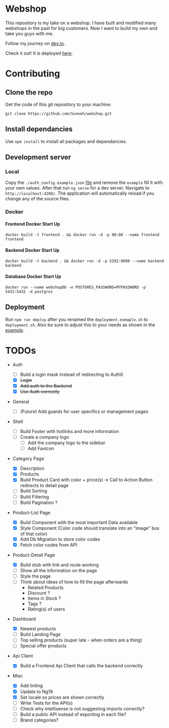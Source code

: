 # Webshop

This repository is my take on a webshop. I have built and modified many webshops in the past for big customers. Now I want to build my own and take you guys with me.

Follow my journey on [dev.to](https://dev.to/suneeh).

Check it out! It is deployed [here](https://shop.suneeh.de/).

# Contributing

## Clone the repo

Get the code of this git repository to your machine.

`git clone https://github.com/Suneeh/webshop.git`

## Install dependancies

Use `npm install` to install all packages and dependancies.

## Development server

### Local

Copy the `./auth_config.example.json` [file](https://github.com/Suneeh/webshop/blob/main/frontend/auth_config.example.json) and remove the `example` fill it with your own values. After that run `ng serve` for a dev server. Navigate to `http://localhost:4200/`. The application will automatically reload if you change any of the source files.

### Docker

#### Frontend Docker Start Up

`docker build -t frontend . && docker run -d -p 80:80 --name frontend frontend`

#### Backend Docker Start Up

`docker build -t backend . && docker run -d -p 5292:8080 --name backend backend`

#### Database Docker Start Up

`docker run --name webshopDb -e POSTGRES_PASSWORD=MYPASSWORD -p 5432:5432 -d postgres`

## Deployment

Run `npm run deploy` after you renamed the `deployment.exmaple.sh` to `deployment.sh`. Also be sure to adjust this to your needs as shown in the [example](https://github.com/Suneeh/webshop/blob/main/deploy.example.sh).

# TODOs

- Auth
  - [ ] Build a login mask instead of redirecting to Auth0
  - [x] ~~Login~~
  - [x] ~~Add auth to the Backend~~
  - [x] ~~Use Auth correctly~~
- General
  - [ ] (Future) Add guards for user specifics or management pages
- Shell
  - [ ] Build Footer with hotlinks and more information
  - [ ] Create a company logo
    - [ ] Add the company logo to the sidebar
    - [ ] Add FavIcon
- Category Page
  - [x] Description
  - [x] Products
  - [x] Build Product Card with color + price(s) -> Call to Action Button redirects to detail page
  - [ ] Build Sorting
  - [ ] Build Filtering
  - [ ] Build Pagination ?
- Product-List Page
  - [x] Build Component with the most important Data available
  - [x] Style Component (Color code should translate into an "image" box of that color)
  - [x] Add Db Migration to store color codes
  - [x] Fetch color codes from API
- Product-Detail Page
  - [x] Build stub with link and route working
  - [ ] Show all the information on the page
  - [ ] Style the page
  - [ ] Think about ideas of how to fill the page afterwards
    - Related Products
    - Discount ?
    - Items in Stock ?
    - Tags ?
    - Rating(s) of users
- Dashboard

  - [x] Newest products
  - [ ] Build Landing Page
  - [ ] Top selling products (super late - when orders are a thing)
  - [ ] Special offer products

- Api Client
  - [x] Build a Frontend Api Client that calls the backend correctly
- Misc
  - [x] Add linting
  - [x] Update to Ng19
  - [x] Set locale so prices are shown correctly
  - [ ] Write Tests for the API(s)
  - [ ] Check why intellisense is not suggesting imports correctly?
  - [ ] Build a public API instead of exporting in each file?
  - [ ] Brand categories?

